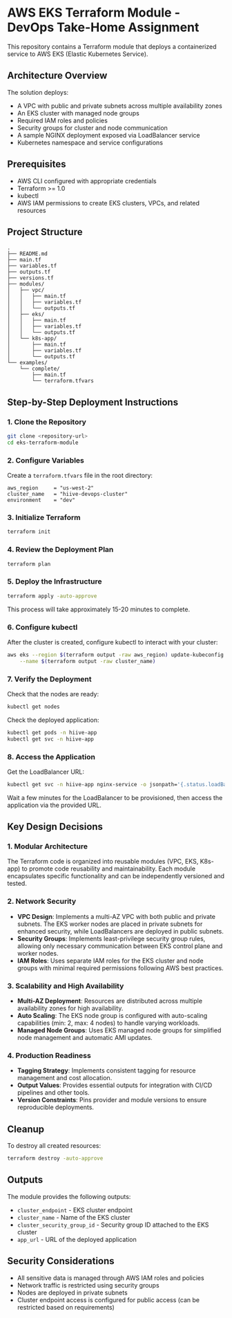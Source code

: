 # AWS EKS Terraform Module - DevOps Take-Home Assignment

This repository contains a Terraform module that deploys a containerized service to AWS EKS (Elastic Kubernetes Service).

## Architecture Overview

The solution deploys:
- A VPC with public and private subnets across multiple availability zones
- An EKS cluster with managed node groups
- Required IAM roles and policies
- Security groups for cluster and node communication
- A sample NGINX deployment exposed via LoadBalancer service
- Kubernetes namespace and service configurations

## Prerequisites

- AWS CLI configured with appropriate credentials
- Terraform >= 1.0
- kubectl
- AWS IAM permissions to create EKS clusters, VPCs, and related resources

## Project Structure

```
.
├── README.md
├── main.tf
├── variables.tf
├── outputs.tf
├── versions.tf
├── modules/
│   ├── vpc/
│   │   ├── main.tf
│   │   ├── variables.tf
│   │   └── outputs.tf
│   ├── eks/
│   │   ├── main.tf
│   │   ├── variables.tf
│   │   └── outputs.tf
│   └── k8s-app/
│       ├── main.tf
│       ├── variables.tf
│       └── outputs.tf
└── examples/
    └── complete/
        ├── main.tf
        └── terraform.tfvars
```

## Step-by-Step Deployment Instructions

### 1. Clone the Repository

```bash
git clone <repository-url>
cd eks-terraform-module
```

### 2. Configure Variables

Create a `terraform.tfvars` file in the root directory:

```hcl
aws_region     = "us-west-2"
cluster_name   = "hiive-devops-cluster"
environment    = "dev"
```

### 3. Initialize Terraform

```bash
terraform init
```

### 4. Review the Deployment Plan

```bash
terraform plan
```

### 5. Deploy the Infrastructure

```bash
terraform apply -auto-approve
```

This process will take approximately 15-20 minutes to complete.

### 6. Configure kubectl

After the cluster is created, configure kubectl to interact with your cluster:

```bash
aws eks --region $(terraform output -raw aws_region) update-kubeconfig \
    --name $(terraform output -raw cluster_name)
```

### 7. Verify the Deployment

Check that the nodes are ready:

```bash
kubectl get nodes
```

Check the deployed application:

```bash
kubectl get pods -n hiive-app
kubectl get svc -n hiive-app
```

### 8. Access the Application

Get the LoadBalancer URL:

```bash
kubectl get svc -n hiive-app nginx-service -o jsonpath='{.status.loadBalancer.ingress[0].hostname}'
```

Wait a few minutes for the LoadBalancer to be provisioned, then access the application via the provided URL.

## Key Design Decisions

### 1. **Modular Architecture**
The Terraform code is organized into reusable modules (VPC, EKS, K8s-app) to promote code reusability and maintainability. Each module encapsulates specific functionality and can be independently versioned and tested.

### 2. **Network Security**
- **VPC Design**: Implements a multi-AZ VPC with both public and private subnets. The EKS worker nodes are placed in private subnets for enhanced security, while LoadBalancers are deployed in public subnets.
- **Security Groups**: Implements least-privilege security group rules, allowing only necessary communication between EKS control plane and worker nodes.
- **IAM Roles**: Uses separate IAM roles for the EKS cluster and node groups with minimal required permissions following AWS best practices.

### 3. **Scalability and High Availability**
- **Multi-AZ Deployment**: Resources are distributed across multiple availability zones for high availability.
- **Auto Scaling**: The EKS node group is configured with auto-scaling capabilities (min: 2, max: 4 nodes) to handle varying workloads.
- **Managed Node Groups**: Uses EKS managed node groups for simplified node management and automatic AMI updates.

### 4. **Production Readiness**
- **Tagging Strategy**: Implements consistent tagging for resource management and cost allocation.
- **Output Values**: Provides essential outputs for integration with CI/CD pipelines and other tools.
- **Version Constraints**: Pins provider and module versions to ensure reproducible deployments.

## Cleanup

To destroy all created resources:

```bash
terraform destroy -auto-approve
```

## Outputs

The module provides the following outputs:

- `cluster_endpoint` - EKS cluster endpoint
- `cluster_name` - Name of the EKS cluster
- `cluster_security_group_id` - Security group ID attached to the EKS cluster
- `app_url` - URL of the deployed application

## Security Considerations

- All sensitive data is managed through AWS IAM roles and policies
- Network traffic is restricted using security groups
- Nodes are deployed in private subnets
- Cluster endpoint access is configured for public access (can be restricted based on requirements)
